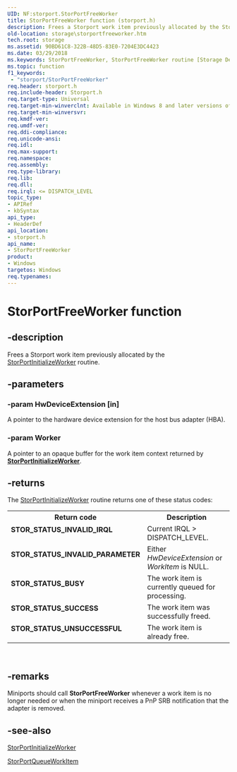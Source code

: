 ```yaml
---
UID: NF:storport.StorPortFreeWorker
title: StorPortFreeWorker function (storport.h)
description: Frees a Storport work item previously allocated by the StorPortInitializeWorker routine.
old-location: storage\storportfreeworker.htm
tech.root: storage
ms.assetid: 90BD61C8-322B-48D5-83E0-7204E3DC4423
ms.date: 03/29/2018
ms.keywords: StorPortFreeWorker, StorPortFreeWorker routine [Storage Devices], storage.storportfreeworker, storport/StorPortFreeWorker
ms.topic: function
f1_keywords:
 - "storport/StorPortFreeWorker"
req.header: storport.h
req.include-header: Storport.h
req.target-type: Universal
req.target-min-winverclnt: Available in Windows 8 and later versions of Windows.
req.target-min-winversvr: 
req.kmdf-ver: 
req.umdf-ver: 
req.ddi-compliance: 
req.unicode-ansi: 
req.idl: 
req.max-support: 
req.namespace: 
req.assembly: 
req.type-library: 
req.lib: 
req.dll: 
req.irql: <= DISPATCH_LEVEL
topic_type:
- APIRef
- kbSyntax
api_type:
- HeaderDef
api_location:
- storport.h
api_name:
- StorPortFreeWorker
product:
- Windows
targetos: Windows
req.typenames: 
---
```


# StorPortFreeWorker function


## -description


Frees a Storport work item previously allocated by the <a href="https://docs.microsoft.com/windows-hardware/drivers/ddi/content/storport/nf-storport-storportinitializeworker">StorPortInitializeWorker</a> routine.


## -parameters




### -param HwDeviceExtension [in]

A pointer to the hardware device extension for the host bus adapter (HBA).


### -param Worker

<p>A pointer to an opaque buffer for the work item context returned by <a href="https://docs.microsoft.com/windows-hardware/drivers/ddi/content/storport/nf-storport-storportinitializeworker"><b>StorPortInitializeWorker</b></a>.</p>




## -returns



The <a href="https://docs.microsoft.com/windows-hardware/drivers/ddi/content/storport/nf-storport-storportinitializeworker">StorPortInitializeWorker</a> routine returns one of these status codes:

<table>
<tr>
<th>Return code</th>
<th>Description</th>
</tr>
<tr>
<td width="40%">
<dl>
<dt><b>STOR_STATUS_INVALID_IRQL</b></dt>
</dl>
</td>
<td width="60%">
Current IRQL > DISPATCH_LEVEL.

</td>
</tr>
<tr>
<td width="40%">
<dl>
<dt><b>STOR_STATUS_INVALID_PARAMETER</b></dt>
</dl>
</td>
<td width="60%">
Either <i>HwDeviceExtension</i> or <i>WorkItem</i> is NULL.

</td>
</tr>
<tr>
<td width="40%">
<dl>
<dt><b>STOR_STATUS_BUSY</b></dt>
</dl>
</td>
<td width="60%">
The work item is currently queued for processing.

</td>
</tr>
<tr>
<td width="40%">
<dl>
<dt><b>STOR_STATUS_SUCCESS</b></dt>
</dl>
</td>
<td width="60%">
The work item was successfully freed.

</td>
</tr>
<tr>
<td width="40%">
<dl>
<dt><b>STOR_STATUS_UNSUCCESSFUL</b></dt>
</dl>
</td>
<td width="60%">
The work item is already free.

</td>
</tr>
</table>
 




## -remarks



Miniports should call <b>StorPortFreeWorker</b> whenever a work item is no longer needed or when the miniport receives a PnP SRB notification  that the adapter is removed.




## -see-also




<a href="https://docs.microsoft.com/windows-hardware/drivers/ddi/content/storport/nf-storport-storportinitializeworker">StorPortInitializeWorker</a>



<a href="https://docs.microsoft.com/windows-hardware/drivers/ddi/content/storport/nf-storport-storportqueueworkitem">StorPortQueueWorkItem</a>
 

 


